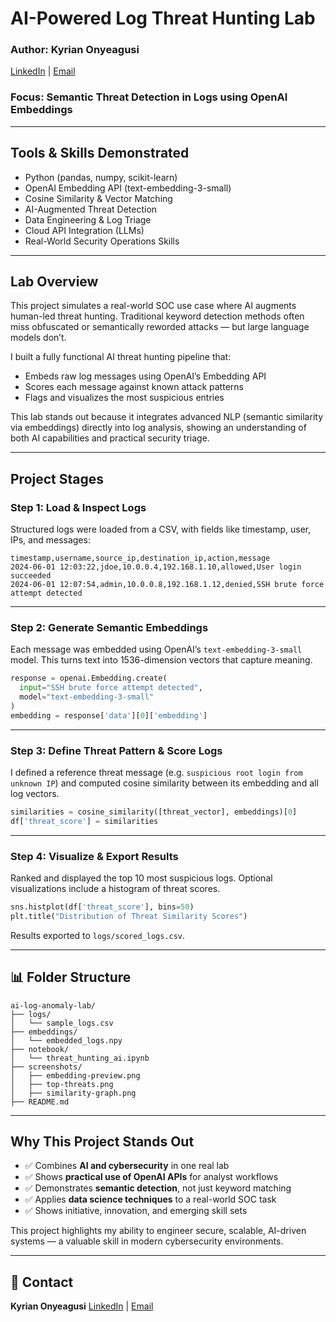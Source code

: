 # AI-Powered Log Threat Hunting Lab

### Author: Kyrian Onyeagusi
[LinkedIn](https://www.linkedin.com/in/kyrian-onyeagusi) | [Email](mailto:kyrianoc18@gmail.com) 


### Focus: Semantic Threat Detection in Logs using OpenAI Embeddings

---

## Tools & Skills Demonstrated

* Python (pandas, numpy, scikit-learn)
* OpenAI Embedding API (text-embedding-3-small)
* Cosine Similarity & Vector Matching
* AI-Augmented Threat Detection
* Data Engineering & Log Triage
* Cloud API Integration (LLMs)
* Real-World Security Operations Skills

---

## Lab Overview

This project simulates a real-world SOC use case where AI augments human-led threat hunting. Traditional keyword detection methods often miss obfuscated or semantically reworded attacks — but large language models don’t.

I built a fully functional AI threat hunting pipeline that:

* Embeds raw log messages using OpenAI’s Embedding API
* Scores each message against known attack patterns
* Flags and visualizes the most suspicious entries

This lab stands out because it integrates advanced NLP (semantic similarity via embeddings) directly into log analysis, showing an understanding of both AI capabilities and practical security triage.

---

## Project Stages

### Step 1: Load & Inspect Logs

Structured logs were loaded from a CSV, with fields like timestamp, user, IPs, and messages:

```csv
timestamp,username,source_ip,destination_ip,action,message
2024-06-01 12:03:22,jdoe,10.0.0.4,192.168.1.10,allowed,User login succeeded
2024-06-01 12:07:54,admin,10.0.0.8,192.168.1.12,denied,SSH brute force attempt detected
```

---

### Step 2: Generate Semantic Embeddings

Each message was embedded using OpenAI’s `text-embedding-3-small` model. This turns text into 1536-dimension vectors that capture meaning.

```python
response = openai.Embedding.create(
  input="SSH brute force attempt detected",
  model="text-embedding-3-small"
)
embedding = response['data'][0]['embedding']
```

---

### Step 3: Define Threat Pattern & Score Logs

I defined a reference threat message (e.g. `suspicious root login from unknown IP`) and computed cosine similarity between its embedding and all log vectors.

```python
similarities = cosine_similarity([threat_vector], embeddings)[0]
df['threat_score'] = similarities
```

---

### Step 4: Visualize & Export Results

Ranked and displayed the top 10 most suspicious logs. Optional visualizations include a histogram of threat scores.

```python
sns.histplot(df['threat_score'], bins=50)
plt.title("Distribution of Threat Similarity Scores")
```

Results exported to `logs/scored_logs.csv`.

---

## 📊 Folder Structure

```
ai-log-anomaly-lab/
├── logs/
│   └── sample_logs.csv
├── embeddings/
│   └── embedded_logs.npy
├── notebook/
│   └── threat_hunting_ai.ipynb
├── screenshots/
│   ├── embedding-preview.png
│   ├── top-threats.png
│   ├── similarity-graph.png
├── README.md
```

---

## Why This Project Stands Out

* ✅ Combines **AI and cybersecurity** in one real lab
* ✅ Shows **practical use of OpenAI APIs** for analyst workflows
* ✅ Demonstrates **semantic detection**, not just keyword matching
* ✅ Applies **data science techniques** to a real-world SOC task
* ✅ Shows initiative, innovation, and emerging skill sets

This project highlights my ability to engineer secure, scalable, AI-driven systems — a valuable skill in modern cybersecurity environments.

---

## 🔗 Contact

**Kyrian Onyeagusi**
[LinkedIn](https://www.linkedin.com/in/kyrian-onyeagusi) | [Email](mailto:kyrianoc18@gmail.com) 

